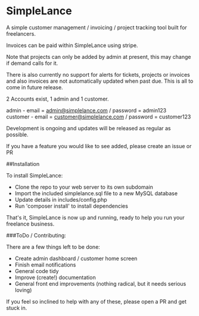 SimpleLance
===========

A simple customer management / invoicing / project tracking tool built for freelancers.

Invoices can be paid within SimpleLance using stripe.

Note that projects can only be added by admin at present, this may change if demand calls for it.

There is also currently no support for alerts for tickets, projects or invoices and also invoices are not automatically
updated when past due.  This is all to come in future release.

2 Accounts exist, 1 admin and 1 customer.

admin - email = admin@simplelance.com / password = admin123 <br>
customer - email = customer@simplelance.com / password = customer123

Development is ongoing and updates will be released as regular as possible.

If you have a feature you would like to see added, please create an issue or PR

##Installation

To install SimpleLance:

- Clone the repo to your web server to its own subdomain
- Import the included simplelance.sql file to a new MySQL database
- Update details in includes/config.php
- Run 'composer install' to install dependencies

That's it, SimpleLance is now up and running, ready to help you run your freelance business.

###ToDo / Contributing:

There are a few things left to be done:

- Create admin dashboard / customer home screen
- Finish email notifications
- General code tidy
- Improve (create!) documentation
- General front end improvements (nothing radical, but it needs serious loving)

If you feel so inclined to help with any of these, please open a PR and get stuck in.
